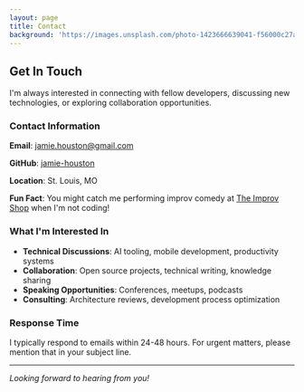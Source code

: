 ```yaml
---
layout: page
title: Contact
background: 'https://images.unsplash.com/photo-1423666639041-f56000c27a9a?ixlib=rb-4.0.3&ixid=M3wxMjA3fDB8MHxwaG90by1wYWdlfHx8fGVufDB8fHx8fA%3D%3D&auto=format&fit=crop&w=2074&q=80'
---
```


## Get In Touch

I'm always interested in connecting with fellow developers, discussing new technologies, or exploring collaboration opportunities.

### Contact Information

**Email**: [jamie.houston@gmail.com](mailto:jamie.houston@gmail.com)

**GitHub**: [jamie-houston](https://github.com/jamie-houston)

**Location**: St. Louis, MO

**Fun Fact**: You might catch me performing improv comedy at [The Improv Shop](https://www.theimprovshop.com/) when I'm not coding!

### What I'm Interested In

- **Technical Discussions**: AI tooling, mobile development, productivity systems
- **Collaboration**: Open source projects, technical writing, knowledge sharing
- **Speaking Opportunities**: Conferences, meetups, podcasts
- **Consulting**: Architecture reviews, development process optimization

### Response Time

I typically respond to emails within 24-48 hours. For urgent matters, please mention that in your subject line.

---

*Looking forward to hearing from you!*